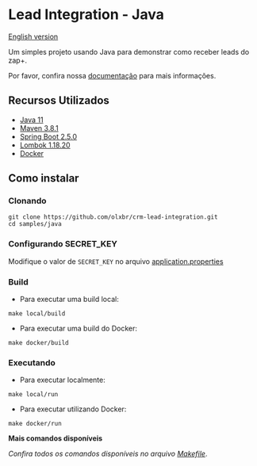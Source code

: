# Lead Integration - Java

[English version](README.md)

Um simples projeto usando Java para demonstrar como receber leads do zap+.

Por favor, confira nossa [documentação](https://developers.grupozap.com/) para mais informações.

## Recursos Utilizados

- [Java 11](https://openjdk.java.net/projects/jdk/11/)
- [Maven 3.8.1](https://maven.apache.org/)
- [Spring Boot 2.5.0](https://spring.io/projects/spring-boot)
- [Lombok 1.18.20](https://projectlombok.org/features/all)
- [Docker](https://www.docker.com/get-started)

## Como instalar

### Clonando

``` shell
git clone https://github.com/olxbr/crm-lead-integration.git
cd samples/java
```

### Configurando SECRET_KEY

Modifique o valor de `SECRET_KEY` no arquivo [application.properties](src/main/resources/application.properties)

### Build

- Para executar uma build local:
``` shell
make local/build
```
- Para executar uma build do Docker:
``` shell
make docker/build
```

### Executando

- Para executar localmente:
``` shell
make local/run
```
- Para executar utilizando Docker:
``` shell
make docker/run
```

**Mais comandos disponíveis**

*Confira todos os comandos disponíveis no arquivo [Makefile](Makefile)*.
